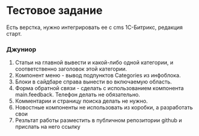 # Тестовое задание
Есть верстка, нужно интегрировать ее с cms 1С-Битрикс, редакция старт.

### Джуниор
1. Статьи на главной вывести и какой-либо одной категории, и соответственно заголовок этой категории.
2. Компонент меню - вывод подпунктов Categories из инфоблока.
3. Блоки в сайдбаре справа вынести во включаемую область.
4. Форма обратной связи - сделать с использованием компонента main.feedback. Телефон делать не обязательно.
5. Комментарии и страницу поиска делать не нужно.
6. Новостные компоненты не использовать из коробки, а разработать свои
7. Резльтат работы разместить в публичном репозитории github и прислать на него ссылку
